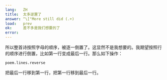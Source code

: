 ```yaml
---
lang:   ZH
title:  太多逆置了
answer: ^\["More still did (.+)
load:   prev
ok:     差不多是我们想要的了
error:  
---
```


所以整首诗按照字母的顺序，被逐一倒置了。这显然不是我想要的。我期望按照行的顺序进行倒置，比如第一行变成最后一行。那么如下操作：

    poem.lines.reverse

把最后一行移到第一行，把第一行移到最后一行。

